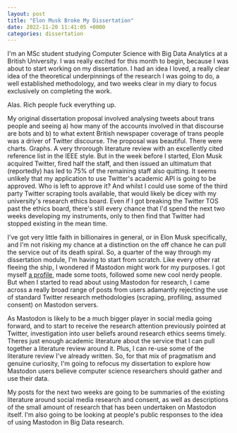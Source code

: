 ```yaml
---
layout: post
title: "Elon Musk Broke My Dissertation"
date: 2022-11-20 11:41:05 +0000
categories: dissertation
---
```


I'm an MSc student studying Computer Science with Big Data Analytics at a
British University. I was really excited for this month to begin, because I was
about to start working on my dissertation. I had an idea I loved, a really clear
idea of the theoretical underpinnings of the research I was going to do, a well
established methodology, and two weeks clear in my diary to focus exclusively on
completing the work.

Alas. Rich people fuck everything up.

My original dissertation proposal involved analysing tweets about trans people
and seeing a) how many of the accounts involved in that discourse are bots and
b) to what extent British newspaper coverage of trans people was a driver of
Twitter discourse. The proposal was beautiful. There were charts. Graphs. A very
throrough literature review with an excellently cited reference list in the IEEE
style. But in the week before I started, Elon Musk acquired Twitter, fired half
the staff, and then issued an ultimatum that (reportedly) has led to 75% of the
remaining staff also quitting. It seems unlikely that my application to use
Twitter's academic API is going to be approved. Who is left to approve it? And
whilst I could use some of the third party Twitter scraping tools available,
that would likely be dicey with my university's research ethics board. Even if I
got breaking the Twitter TOS past the ethics board, there's still every chance
that I'd spend the next two weeks developing my instruments, only to then find
that Twitter had stopped existing in the mean time.

I've got very little faith in billionaires in general, or in Elon Musk
specifically, and I'm not risking my chance at a distinction on the off chance
he can pull the service out of its death spiral. So, a quarter of the way
through my dissertation module, I'm having to start from scratch. Like every
other rat fleeing the ship, I wondered if Mastodon might work for my purposes. I
got myself [a profile](https://tech.lgbt/@Crybaby), made some toots, followed
some new cool nerdy people. But when I started to read about using Mastodon for
research, I came across a really broad range of posts from users adamantly
rejecting the use of standard Twitter research methodologies (scraping,
profiling, assumed consent) on Mastodon servers.

As Mastodon is likely to be a much bigger player in social media going forward,
and to start to receive the research attention previously pointed at Twitter,
investigation into user beliefs around research ethics seems timely. Theres just
enough academic literature about the service that I can pull together a
literature review around it. Plus, I can re-use some of the literature review
I've already written. So, for that mix of pragmatism and genuine curiosity, I'm
going to refocus my dissertation to explore how Mastodon users believe computer
science researchers should gather and use their data.

My posts for the next two weeks are going to be summaries of the existing
literature around social media research and consent, as well as descriptions of
the small amount of research that has been undertaken on Mastodon itself. I'm
also going to be looking at people's public responses to the idea of using
Mastodon in Big Data research.
